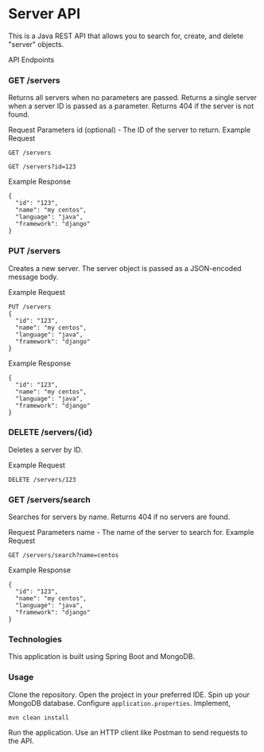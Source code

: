 # Server API

This is a Java REST API that allows you to search for, create, and delete "server" objects.

API Endpoints
### GET /servers
Returns all servers when no parameters are passed. Returns a single server when a server ID is passed as a parameter. Returns 404 if the server is not found.

Request Parameters
id (optional) - The ID of the server to return.
Example Request
```
GET /servers
```
```
GET /servers?id=123
```

Example Response

```
{
  "id": "123",
  "name": "my centos",
  "language": "java",
  "framework": "django"
}
```
### PUT /servers

Creates a new server. The server object is passed as a JSON-encoded message body.

Example Request
```
PUT /servers
{
  "id": "123",
  "name": "my centos",
  "language": "java",
  "framework": "django"
}
```
Example Response
```
{
  "id": "123",
  "name": "my centos",
  "language": "java",
  "framework": "django"
}
```
### DELETE /servers/{id}
Deletes a server by ID.

Example Request
```
DELETE /servers/123
```

### GET /servers/search
Searches for servers by name. Returns 404 if no servers are found.

Request Parameters
name - The name of the server to search for.
Example Request
```
GET /servers/search?name=centos
```
Example Response
```
{
  "id": "123",
  "name": "my centos",
  "language": "java",
  "framework": "django"
}
```
### Technologies
This application is built using Spring Boot and MongoDB.

### Usage
Clone the repository.
Open the project in your preferred IDE.
Spin up your MongoDB database.
Configure `application.properties`.
Implement,
```
mvn clean install
```
Run the application.
Use an HTTP client like Postman to send requests to the API.
